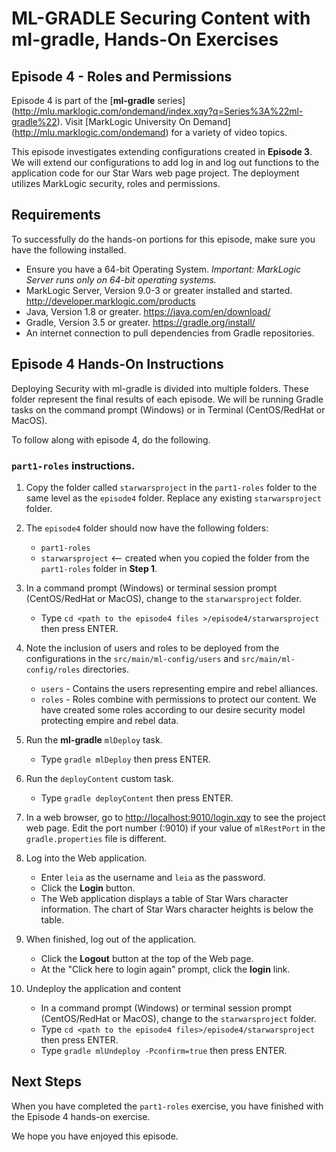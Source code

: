 
# ML-GRADLE Securing Content with ml-gradle, Hands-On Exercises 

## Episode 4 - Roles and Permissions

Episode 4 is part of the [**ml-gradle** series] (http://mlu.marklogic.com/ondemand/index.xqy?q=Series%3A%22ml-gradle%22). Visit [MarkLogic University On Demand] (http://mlu.marklogic.com/ondemand) for a variety of video topics.

This episode investigates extending configurations created in **Episode 3**. We will extend our configurations to add log in and log out functions to the application code for our Star Wars web page project. The deployment utilizes MarkLogic security, roles and permissions.

## Requirements

To successfully do the hands-on portions for this episode, make sure you have the following installed.

* Ensure you have a 64-bit Operating System. *Important: MarkLogic Server runs only on 64-bit operating systems.*
* MarkLogic Server, Version 9.0-3 or greater installed and started. <http://developer.marklogic.com/products>
* Java, Version 1.8 or greater. <https://java.com/en/download/>
* Gradle, Version 3.5 or greater. <https://gradle.org/install/>
* An internet connection to pull dependencies from Gradle repositories.

## Episode 4 Hands-On Instructions

Deploying Security with ml-gradle is divided into multiple folders. These folder represent the final results of each episode. We will be running Gradle tasks on the command prompt (Windows) or in Terminal (CentOS/RedHat or MacOS).

To follow along with episode 4, do the following.

### `part1-roles` instructions.  

1. Copy the folder called `starwarsproject` in the `part1-roles` folder to the same level as the `episode4` folder. Replace any existing `starwarsproject` folder.  

2. The `episode4` folder should now have the following folders:  
	* `part1-roles`
	* `starwarsproject` <-- created when you copied the folder from the `part1-roles` folder in **Step 1**.	

3. In a command prompt (Windows) or terminal session prompt (CentOS/RedHat or MacOS), change to the `starwarsproject` folder.
	* Type `cd <path to the episode4 files >/episode4/starwarsproject` then press ENTER.

4. Note the inclusion of users and roles to be deployed from the configurations in the `src/main/ml-config/users` and `src/main/ml-config/roles` directories.
	* `users` - Contains the users representing empire and rebel alliances.
	* `roles` - Roles combine with permissions to protect our content. We have created some roles according to our desire security model protecting empire and rebel data.

5. Run the **ml-gradle** `mlDeploy` task.
	* Type `gradle mlDeploy` then press ENTER.

6. Run the `deployContent` custom task.
	* Type `gradle deployContent` then press ENTER.

7. In a web browser, go to <http://localhost:9010/login.xqy> to see the project web page. Edit the port number (:9010) if your value of `mlRestPort` in the `gradle.properties` file is different.

8. Log into the Web application.
	* Enter `leia` as the username and `leia` as the password.
	* Click the **Login** button.
	* The Web application displays a table of Star Wars character information. The chart of Star Wars character heights is below the table.

9. When finished, log out of the application.
	* Click the **Logout** button at the top of the Web page.
	* At the "Click here to login again" prompt, click the **login** link.

10. Undeploy the application and content
	* In a command prompt (Windows) or terminal session prompt (CentOS/RedHat or MacOS), change to the `starwarsproject` folder.
	* Type `cd <path to the episode4 files>/episode4/starwarsproject` then press ENTER.
	* Type `gradle mlUndeploy -Pconfirm=true` then press ENTER.

## Next Steps
When you have completed the `part1-roles` exercise, you have finished with the Episode 4 hands-on exercise. 

We hope you have enjoyed this episode.